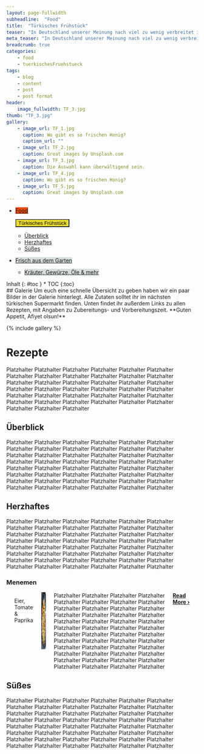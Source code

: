 ```yaml
---
layout: page-fullwidth
subheadline:  "Food"
title:  "Türkisches Frühstück"
teaser: "In Deutschland unserer Meinung nach viel zu wenig verbreitet ist die türkische Frühstückskultur. Wie ich mittlerweile durch unsere Reisen in die Türkei sowie unsere Rituale am Wochenende gerlernt habe, ein reichhaltiges und abwechslungsreiches Frühstück das jeder mal ausprobieren sollte. Am besten in Ruhe mit ausreichend Zeit und in guter Gesellschaft:-)"
meta_teaser: "In Deutschland unserer Meinung nach viel zu wenig verbreitet ist die türkische Frühstückskultur. Wie ich mittlerweile durch unsere Reisen in die Türkei sowie unsere Rituale am Wochenende gerlernt habe, ein reichhaltiges und abwechslungsreiches Frühstück das jeder mal ausprobieren sollte. Am besten in Ruhe mit ausreichend Zeit und in guter Gesellschaft:-)"
breadcrumb: true
categories:
    - food
    - tuerkischesFruehstueck
tags:
    - blog
    - content
    - post
    - post format
header:
    image_fullwidth: TF_3.jpg 
thumb: "TF_3.jpg"
gallery:
    - image_url: TF_1.jpg
      caption: Wo gibt es so frischen Honig?
      caption_url: ""
    - image_url: TF_2.jpg
      caption: Great images by Unsplash.com
    - image_url: TF_3.jpg
      caption: Die Auswahl kann überwältigend sein.
    - image_url: TF_4.jpg
      caption: Wo gibt es so frischen Honig?
    - image_url: TF_5.jpg
      caption: Great images by Unsplash.com
---
```

<div class="button-bar">
 <ul class="button-group radius">
    <li><a href="/food/" class="button" style="background: rgb(235, 74, 11)">Food</a></li>
 </ul>
 <ul class="button-group radius">
  <button data-dropdown="drop" aria-controls="drop" aria-expanded="false" class="button dropdown" style="background: rgb(233, 220, 47);">Türkisches Frühstück</button><br>
  <ul id="drop" data-dropdown-content class="f-dropdown" role="menu" aria-hidden="false" tabindex="-1">
            <li><a href="/food/tuerkischesFruehstueck/">Überblick</a></li>
            <li><a href="/food/tuerkischesFruehstueck/">Herzhaftes</a></li>
            <li><a href="/food/tuerkischesFruehstueck/">Süßes</a></li>
  </ul>
 </ul>
 <ul class="button-group radius">
  <li><a href="/food/ausdemGarten/" class="button" style="background: rgb(215, 223, 219);">Frisch aus dem  Garten</a></li>
 <ul class="button-group radius">
  <li><a href="/food/kraeuterGewuerzeOele/" class="button" style="background: rgb(215, 223, 219);">Kräuter, Gewürze, Öle & mehr</a></li>
 </ul>
 </ul>
</div>


<div class="row">
<div class="medium-4 medium-push-8 columns" markdown="1">
<div class="panel radius" markdown="1">
Inhalt
{: #toc }
*  TOC
{:toc}
</div>
</div><!-- /.medium-4.columns -->


<div class="medium-8 medium-pull-4 columns" markdown="1">
## Galerie
Um euch eine schnelle Übersicht zu geben haben wir ein paar Bilder in der Galerie hinterlegt. Alle Zutaten solltet ihr im nächsten türkischen Supermarkt finden.  Unten findet ihr außerdem Links zu allen Rezepten, mit Angaben zu Zubereitungs- und Vorbereitungszeit.
**Guten Appetit, Afiyet olsun!**
</div>
</div>


{% include gallery %}

# Rezepte
Platzhalter Platzhalter Platzhalter Platzhalter Platzhalter Platzhalter Platzhalter Platzhalter Platzhalter Platzhalter Platzhalter Platzhalter Platzhalter Platzhalter Platzhalter Platzhalter Platzhalter Platzhalter Platzhalter Platzhalter Platzhalter Platzhalter Platzhalter Platzhalter Platzhalter Platzhalter Platzhalter Platzhalter Platzhalter Platzhalter Platzhalter Platzhalter Platzhalter Platzhalter Platzhalter Platzhalter Platzhalter Platzhalter Platzhalter
## Überblick
<nav class="breadcrumbs" style="background: rgb(25, 29, 224);">
</nav>
Platzhalter Platzhalter Platzhalter Platzhalter Platzhalter Platzhalter Platzhalter Platzhalter Platzhalter Platzhalter Platzhalter Platzhalter Platzhalter Platzhalter Platzhalter Platzhalter Platzhalter Platzhalter Platzhalter Platzhalter Platzhalter Platzhalter Platzhalter Platzhalter Platzhalter Platzhalter Platzhalter Platzhalter Platzhalter Platzhalter Platzhalter Platzhalter Platzhalter Platzhalter Platzhalter Platzhalter Platzhalter Platzhalter Platzhalter
Platzhalter Platzhalter Platzhalter Platzhalter Platzhalter Platzhalter Platzhalter Platzhalter Platzhalter

## Herzhaftes
<nav class="breadcrumbs" style="background: rgb(124, 0, 0);">
</nav>
Platzhalter Platzhalter Platzhalter Platzhalter Platzhalter Platzhalter Platzhalter Platzhalter Platzhalter Platzhalter Platzhalter Platzhalter Platzhalter Platzhalter Platzhalter Platzhalter Platzhalter Platzhalter Platzhalter Platzhalter Platzhalter Platzhalter Platzhalter Platzhalter Platzhalter Platzhalter Platzhalter Platzhalter Platzhalter Platzhalter Platzhalter Platzhalter Platzhalter Platzhalter Platzhalter Platzhalter Platzhalter Platzhalter Platzhalter
Platzhalter Platzhalter Platzhalter Platzhalter Platzhalter Platzhalter Platzhalter Platzhalter Platzhalter


### Menemen
  <div class="row">
    <div class="small-12 columns b60">
      <p>
      <p class="subheadline"><span class="subheader">Eier, Tomate & Paprika</span></p>
      <a href="/food/tuerkischesFruehstueck/menemen/" title="Menemen"><img src="\images\Menemen_Teaser.jpg" class="alignleft" width="150" height="150" alt="Blog of G.U.L.C."></a>
        Platzhalter Platzhalter Platzhalter Platzhalter Platzhalter Platzhalter Platzhalter Platzhalter Platzhalter Platzhalter Platzhalter Platzhalter Platzhalter Platzhalter Platzhalter Platzhalter Platzhalter Platzhalter Platzhalter Platzhalter Platzhalter Platzhalter Platzhalter Platzhalter Platzhalter Platzhalter Platzhalter Platzhalter Platzhalter Platzhalter Platzhalter Platzhalter Platzhalter Platzhalter Platzhalter Platzhalter Platzhalter Platzhalter Platzhalter
        Platzhalter Platzhalter Platzhalter Platzhalter Platzhalter Platzhalter Platzhalter Platzhalter Platzhalter
        <a href="/food/tuerkischesFruehstueck/menemen/" title="Menemen"><strong>Read More&nbsp;›</strong></a>
      </p>
    </div><!-- /.small-12.columns -->
  </div><!-- /.row -->

## Süßes
<nav class="breadcrumbs" style="background: rgb(233, 141, 213);">
</nav>
Platzhalter Platzhalter Platzhalter Platzhalter Platzhalter Platzhalter Platzhalter Platzhalter Platzhalter Platzhalter Platzhalter Platzhalter Platzhalter Platzhalter Platzhalter Platzhalter Platzhalter Platzhalter Platzhalter Platzhalter Platzhalter Platzhalter Platzhalter Platzhalter Platzhalter Platzhalter Platzhalter Platzhalter Platzhalter Platzhalter Platzhalter Platzhalter Platzhalter Platzhalter Platzhalter Platzhalter Platzhalter Platzhalter Platzhalter
Platzhalter Platzhalter Platzhalter Platzhalter Platzhalter Platzhalter Platzhalter Platzhalter Platzhalter





 [1]: #
